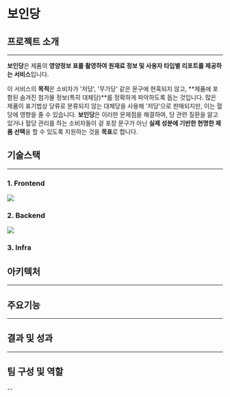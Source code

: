 # 보인당

## 프로젝트 소개
---
**보인당**은 제품의 **영양정보 표를 촬영하여 원재료 정보 및 사용자 타입별 리포트를 제공하는 서비스**입니다.

이 서비스의 **목적**은 소비자가 '저당', '무가당' 같은 문구에 현혹되지 않고, **제품에 포함된 숨겨진 첨가물 정보(특히 대체당)**를 정확하게 파악하도록 돕는 것입니다. 많은 제품이 표기법상 당류로 분류되지 않는 대체당을 사용해 '저당'으로 판매되지만, 이는 혈당에 영향을 줄 수 있습니다.
**보인당**은 이러한 문제점을 해결하여, 당 관련 질환을 앓고 있거나 혈당 관리를 하는 소비자들이 겉 포장 문구가 아닌 **실제 성분에 기반한 현명한 제품 선택**을 할 수 있도록 지원하는 것을 **목표**로 합니다.

## 기술스택
---
### 1. Frontend
<img src="https://img.shields.io/badge/React-61DAFB?style=for-the-badge&logo=react&logoColor=white">

### 2. Backend
<img src="https://img.shields.io/badge/springboot-6DB33F?style=for-the-badge&logo=springboot&logoColor=white">



### 3. Infra


## 아키텍처
---

## 주요기능
---

## 결과 및 성과
---

## 팀 구성 및 역할
--
